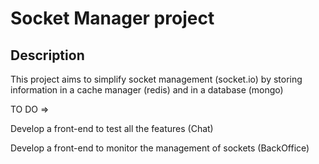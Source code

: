 Socket Manager project
============================

## Description

This project aims to simplify socket management (socket.io) by storing information in a cache manager (redis) and in a database (mongo)

TO DO =>

Develop a front-end to test all the features (Chat)

Develop a front-end to monitor the management of sockets (BackOffice)